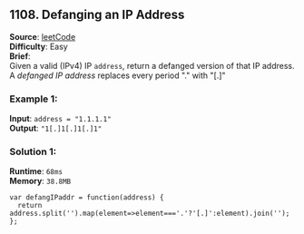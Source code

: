 ## 1108. Defanging an IP Address

**Source**: [leetCode](https://leetcode.com/problems/defanging-an-ip-address/)  
**Difficulty**: Easy   
**Brief**:     
Given a valid (IPv4) IP ``address``, return a defanged version of that IP address.   
A *defanged IP address* replaces every period "." with "[.]"   

### Example 1:
**Input**: ``address = "1.1.1.1"``   
**Output**: ``"1[.]1[.]1[.]1"``   


### Solution 1:
**Runtime**: ``68ms``   
**Memory**: ``38.8MB``   
```
var defangIPaddr = function(address) {
  return address.split('').map(element=>element==='.'?'[.]':element).join('');
};
```
